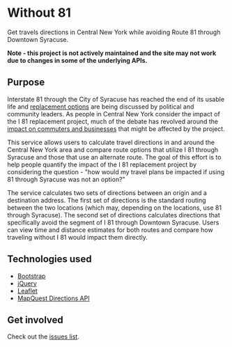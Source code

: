 # Without 81

Get travels directions in Central New York while avoiding Route 81 through Downtown Syracuse.

**Note - this project is not actively maintained and the site may not work due to changes in some of the underlying APIs.**

## Purpose

Interstate 81 through the City of Syracuse has reached the end of its usable life and [replacement options](https://www.dot.ny.gov/i81opportunities) are being discussed by political and community leaders. As people in Central New York consider the impact of the I 81 replacement project, much of the debate has revolved around the [impact on commuters and businesses](http://www.syracuse.com/news/index.ssf/2015/03/interstate_81_rebuild_labor_unions_urge_dot_to_include_tunnel-boulevard_plan_as.html) that might be affected by the project.

This service allows users to calculate travel directions in and around the Central New York area and compare route options that utilize I 81 through Syracuse and those that use an alternate route. The goal of this effort is to help people quantify the impact of the I 81 replacement project by considering the question - "how would my travel plans be impacted if using 81 through Syracuse was not an option?"

The service calculates two sets of directions between an origin and a destination address. The first set of directions is the standard routing between the two locations (which may, depending on the locations, use 81 through Syracuse). The second set of directions calculates directions that specifically avoid the segment of I 81 through Downtown Syracuse. Users can view time and distance estimates for both routes and compare how traveling without I 81 would impact them directly.

## Technologies used

* [Bootstrap](http://getbootstrap.com/)
* [jQuery](https://jquery.com/)
* [Leaflet](http://leafletjs.com/)
* [MapQuest Directions API](http://www.mapquestapi.com/directions/)

## Get involved

Check out the [issues list](https://github.com/UpstateData/without81/issues). 

